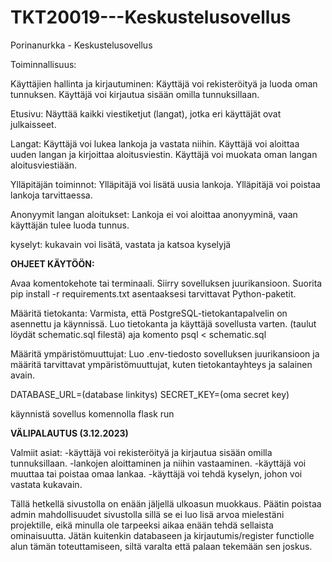 # TKT20019---Keskustelusovellus

Porinanurkka - Keskustelusovellus

Toiminnallisuus:

Käyttäjien hallinta ja kirjautuminen:
Käyttäjä voi rekisteröityä ja luoda oman tunnuksen.
Käyttäjä voi kirjautua sisään omilla tunnuksillaan.

Etusivu:
Näyttää kaikki viestiketjut (langat), jotka eri käyttäjät ovat julkaisseet.

Langat:
Käyttäjä voi lukea lankoja ja vastata niihin.
Käyttäjä voi aloittaa uuden langan ja kirjoittaa aloitusviestin.
Käyttäjä voi muokata oman langan aloitusviestiään.

Ylläpitäjän toiminnot:
Ylläpitäjä voi lisätä uusia lankoja.
Ylläpitäjä voi poistaa lankoja tarvittaessa.

Anonyymit langan aloitukset:
Lankoja ei voi aloittaa anonyyminä, vaan käyttäjän tulee luoda tunnus.

kyselyt: 
kukavain voi lisätä, vastata ja katsoa kyselyjä

**OHJEET KÄYTÖÖN:**

Avaa komentokehote tai terminaali.
Siirry sovelluksen juurikansioon.
Suorita pip install -r requirements.txt asentaaksesi tarvittavat Python-paketit.

Määritä tietokanta:
Varmista, että PostgreSQL-tietokantapalvelin on asennettu ja käynnissä.
Luo tietokanta ja käyttäjä sovellusta varten. (taulut löydät schematic.sql filestä)
aja komento psql < schematic.sql

Määritä ympäristömuuttujat:
Luo .env-tiedosto sovelluksen juurikansioon ja määritä tarvittavat ympäristömuuttujat, kuten tietokantayhteys ja salainen avain.

DATABASE_URL=(database linkitys)
SECRET_KEY=(oma secret key)

käynnistä sovellus komennolla flask run

**VÄLIPALAUTUS (3.12.2023)** 

Valmiit asiat:
-käyttäjä voi rekisteröityä ja kirjautua sisään omilla tunnuksillaan.
-lankojen aloittaminen ja niihin vastaaminen.
-käyttäjä voi muuttaa tai poistaa omaa lankaa.
-käyttäjä voi tehdä kyselyn, johon voi vastata kukavain.

Tällä hetkellä sivustolla on enään jäljellä ulkoasun muokkaus.
Päätin poistaa admin mahdollisuudet sivustolla sillä se ei luo lisä arvoa mielestäni projektille,
eikä minulla ole tarpeeksi aikaa enään tehdä sellaista ominaisuutta. 
Jätän kuitenkin databaseen ja kirjautumis/register functiolle alun tämän toteuttamiseen, siltä varalta
että palaan tekemään sen joskus.







 
